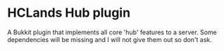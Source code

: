 # HCLands Hub plugin
A Bukkit plugin that implements all core 'hub' features to a server.
Some dependencies will be missing and I will not give them out so don't ask.

